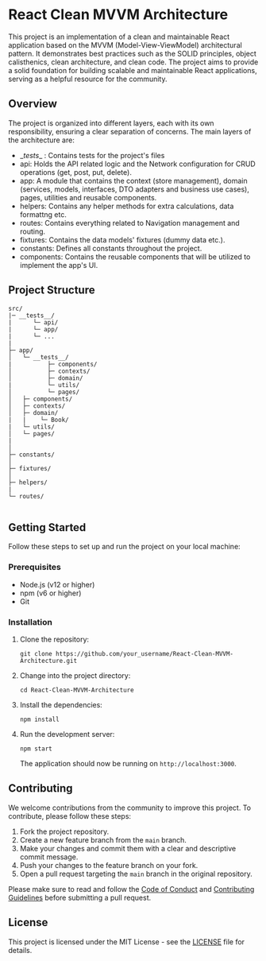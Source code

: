 # React Clean MVVM Architecture

This project is an implementation of a clean and maintainable React application based on the MVVM (Model-View-ViewModel) architectural pattern. It demonstrates best practices such as the SOLID principles, object calisthenics, clean architecture, and clean code. The project aims to provide a solid foundation for building scalable and maintainable React applications, serving as a helpful resource for the community.

## Overview

The project is organized into different layers, each with its own responsibility, ensuring a clear separation of concerns. The main layers of the architecture are:

- \__tests__ : Contains tests for the project's files
- api: Holds the API related logic and the Network configuration for CRUD operations (get, post, put, delete).
- app: A module that contains the context (store management), domain (services, models, interfaces, DTO adapters and business use cases), pages, utilities and reusable components.
- helpers: Contains any helper methods for extra calculations, data formattng etc.
- routes: Contains everything related to Navigation management and routing.
- fixtures: Contains the data models' fixtures (dummy data etc.).
- constants: Defines all constants throughout the project.
- components: Contains the reusable components that will be utilized to implement the app's UI.

## Project Structure

```
src/
|─ __tests__/
|      └─ api/
|      └─ app/
|      └─ ...
|
├─ app/
│   └─ __tests__/
|          ├─ components/
│          ├─ contexts/
│          ├─ domain/
|          └─ utils/
│          └─ pages/
│   ├─ components/
│   ├─ contexts/
│   ├─ domain/
|   |    └─ Book/
|   └─ utils/
│   └─ pages/
|
│
├─ constants/
│
├─ fixtures/
│
├─ helpers/
|
└─ routes/


```

## Getting Started

Follow these steps to set up and run the project on your local machine:

### Prerequisites

- Node.js (v12 or higher)
- npm (v6 or higher)
- Git

### Installation

1. Clone the repository:

   ```
   git clone https://github.com/your_username/React-Clean-MVVM-Architecture.git
   ```

2. Change into the project directory:

   ```
   cd React-Clean-MVVM-Architecture
   ```

3. Install the dependencies:

   ```
   npm install
   ```

4. Run the development server:

   ```
   npm start
   ```

   The application should now be running on `http://localhost:3000`.

## Contributing

We welcome contributions from the community to improve this project. To contribute, please follow these steps:

1. Fork the project repository.
2. Create a new feature branch from the `main` branch.
3. Make your changes and commit them with a clear and descriptive commit message.
4. Push your changes to the feature branch on your fork.
5. Open a pull request targeting the `main` branch in the original repository.

Please make sure to read and follow the [Code of Conduct](CODE_OF_CONDUCT.md) and [Contributing Guidelines](CONTRIBUTING.md) before submitting a pull request.

## License

This project is licensed under the MIT License - see the [LICENSE](LICENSE) file for details.
